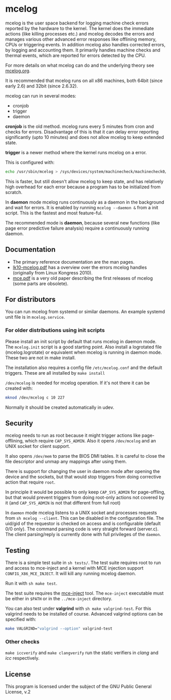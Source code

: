 # mcelog

mcelog is the user space backend for logging machine check errors reported
by the hardware to the kernel. The kernel does the immediate actions
(like killing processes etc.) and mcelog decodes the errors and manages
various other advanced error responses like offlining memory, CPUs or triggering
events. In addition mcelog also handles corrected errors, by logging and
accounting them.
It primarily handles machine checks and thermal events, which are reported
for errors detected by the CPU.

For more details on what mcelog can do and the underlying theory
see [mcelog.org](http://www.mcelog.org).

It is recommended that mcelog runs on all x86 machines, both 64bit
(since early 2.6) and 32bit (since 2.6.32).

mcelog can run in several modes:

- cronjob
- trigger
- daemon

**cronjob** is the old method. mcelog runs every 5 minutes from cron and checks
for errors. Disadvantage of this is that it can delay error reporting
significantly (upto 10 minutes) and does not allow mcelog to keep extended state.

**trigger** is a newer method where the kernel runs mcelog on a error.

This is configured with:
```sh
echo /usr/sbin/mcelog > /sys/devices/system/machinecheck/machinecheck0/trigger
```
This is faster, but still doesn't allow mcelog to keep state,
and has relatively high overhead for each error because a program has
to be initialized from scratch.

In **daemon** mode mcelog runs continuously as a daemon in the background and
wait for errors. It is enabled by running `mcelog --daemon &`
from a init script. This is the fastest and most feature-ful.

The recommended mode is **daemon**, because several new functions (like page
error predictive failure analysis) require a continuously running daemon.

## Documentation

- The primary reference documentation are the man pages.
- [lk10-mcelog.pdf](https://github.com/andikleen/mcelog/blob/master/lk10-mcelog.pdf)
  has a overview over the errors mcelog handles (originally from Linux Kongress 2010).
- [mce.pdf](https://github.com/mjtrangoni/mcelog/blob/README.md/mce.pdf)
  is a very old paper describing the first releases of mcelog (some parts are obsolete).

## For distributors

You can run mcelog from systemd or similar daemons. An example systemd unit
file is in `mcelog.service`.

### For older distributions using init scripts

Please install an init script by default that runs mcelog in daemon mode.
The `mcelog.init` script is a good starting point. Also install a
logrotated file (mcelog.logrotate) or equivalent when mcelog is running
in daemon mode.
These two are not in make install.

The installation also requires a config file `/etc/mcelog.conf` and the default
triggers. These are all installed by `make install`

`/dev/mcelog` is needed for mcelog operation. If it's not there it can be
created with:
```sh
mknod /dev/mcelog c 10 227
```

Normally it should be created automatically in udev.

## Security

mcelog needs to run as root because it might trigger actions like
page-offlining, which require `CAP_SYS_ADMIN`. Also it opens `/dev/mcelog`
and an UNIX socket for client support.

It also opens `/dev/mem` to parse the BIOS DMI tables. It is careful to close
the file descriptor and unmap any mappings after using them.

There is support for changing the user in daemon mode after opening the device
and the sockets, but that would stop triggers from doing corrective action
that require `root`.

In principle it would be possible to only keep `CAP_SYS_ADMIN` for page-offling,
but that would prevent triggers from doing root-only actions not covered by
it (and `CAP_SYS_ADMIN` is not that different from full root)

In `daemon` mode mcelog listens to a UNIX socket and processes requests from
`sh mcelog --client`. This can be disabled in the configuration file.
The uid/gid of the requestor is checked on access and is configurable
(default 0/0 only). The command parsing code is very straight forward
(server.c). The client parsing/reply is currently done with full privileges
of the `daemon`.

## Testing

There is a simple test suite in `sh tests/`. The test suite requires root to
run and access to mce-inject and a kernel with MCE injection support
`CONFIG_X86_MCE_INJECT`.  It will kill any running mcelog daemon.

Run it with `sh make test`.

The test suite requires the
[mce-inject](git://git.kernel.org/pub/utils/cpu/mce/mce-inject.git) tool.
The `mce-inject` executable must be either in `$PATH` or in the
`../mce-inject` directory.

You can also test under **valgrind** with `sh make valgrind-test`. For this
valgrind needs to be installed of course. Advanced valgrind options can be
specified with:
```sh
make VALGRIND="valgrind --option" valgrind-test
```

### Other checks

`make iccverify` and `make clangverify` run the static verifiers in *clang*
and *icc* respectively.

## License

This program is licensed under the subject of the GNU Public General
License, v.2

